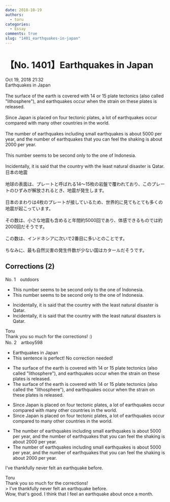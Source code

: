 ```yaml
---
date: 2018-10-19
authors:
  - toru
categories:
  - Essay
comments: true
slug: "1401_earthquakes-in-japan"
---
```


# 【No. 1401】Earthquakes in Japan
<div class="date">Oct 19, 2018 21:32</div>
<div id="post"><div id="body_show_ori">
Earthquakes in Japan<br/><br/>The surface of the earth is covered with 14 or 15 plate tectonics (also called "lithosphere"), and earthquakes occur when the strain on these plates is released.<br/><br/>Since Japan is placed on four tectonic plates, a lot of earthquakes occur compared with many other countries in the world.<br/><br/>The number of earthquakes including small earthquakes is about 5000 per year, and the number of earthquakes that you can feel the shaking is about 2000 per year.<br/><br/>This number seems to be second only to the one of Indonesia.<br/><br/>Incidentally, it is said that the country with the least natural disaster is Qatar.
</div></div>

<!-- more -->

<div id="post_ja"><div id="body_show_mo">
日本の地震<br/><br/>地球の表面は、プレートと呼ばれる14〜15枚の岩盤で覆われており、このプレートのひずみが解放されるとき、地震が発生します。<br/><br/>日本のまわりは4枚のプレートが接しているため、世界的に見てもとても多くの地震が起こっています。<br/><br/>その数は、小さな地震も含めると年間約5000回であり、体感できるものでは約2000回だそうです。<br/><br/>この数は、インドネシアに次いで2番目に多いとのことです。<br/><br/>ちなみに、最も自然災害の発生件数が少ない国はカタールだそうです。
</div></div>

## Corrections (2)
<div id="block"><div class="first_name"> No. 1　<span class="just_name">outdoors</span></div><div id="block2">
<ul class="correction_field">
<li class="incorrect">This number seems to be second only to the one of Indonesia.</li>
<li class="corrected correct">
This number seems to be second only to <span class="f_gray"><span class="sline">the one of </span></span>Indonesia.
</li>
</ul>
<ul class="correction_field">
<li class="incorrect">Incidentally, it is said that the country with the least natural disaster is Qatar.</li>
<li class="corrected correct">
Incidentally, it is said that the country with the least natural disaster<span class="f_red">s</span> is Qatar.
</li>
</ul>
</div><div class="name"><span class="just_name">Toru</span><br>
Thank you so much for the corrections! :)
</div>
</div>
<div id="block"><div class="first_name"> No. 2　<span class="just_name">artboy598</span></div><div id="block2">
<ul class="correction_field">
<li class="incorrect">Earthquakes in Japan</li>
<li class="corrected perfect">This sentence is perfect! No correction needed!</li>
</ul>
<ul class="correction_field">
<li class="incorrect">The surface of the earth is covered with 14 or 15 plate tectonics (also called "lithosphere"), and earthquakes occur when the strain on these plates is released.</li>
<li class="corrected correct">
The surface of the earth is covered with 14 or 15 plate tectonics (also called <span class="f_blue">the</span> "lithosphere"), and earthquakes occur when the strain on these plates is released.
</li>
</ul>
<ul class="correction_field">
<li class="incorrect">Since Japan is placed on four tectonic plates, a lot of earthquakes occur compared with many other countries in the world.</li>
<li class="corrected correct">
Since Japan is placed on four tectonic plates, a lot of earthquakes occur compared <span class="f_red">to</span> many other countries in the world.
</li>
</ul>
<ul class="correction_field">
<li class="incorrect">The number of earthquakes including small earthquakes is about 5000 per year, and the number of earthquakes that you can feel the shaking is about 2000 per year.</li>
<li class="corrected correct">
The number of earthquakes including small earthquakes is about 5000 per year, and the number of earthquakes that you can feel <span class="sline">the</span> <span class="sline">shaking</span> is about 2000 per year.
</li>
</ul>
<p class="comment_small">
 I’ve thankfully never felt an earthquake before.
</p>

</div><div class="name"><span class="just_name">Toru</span><br>
Thank you so much for the corrections!<br/>&gt; I’ve thankfully never felt an earthquake before.<br/>Wow, that's good. I think that I feel an earthquake about once a month.
</div>
</div>
